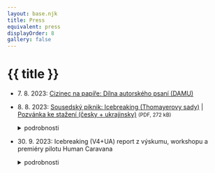 ```yaml
---
layout: base.njk
title: Press
equivalent: press
displayOrder: 8
gallery: false
---
```


# {{ title }}

- <time datetime="2023-08-07">7. 8. 2023</time>: [Cizinec na papíře: Dílna autorského psaní (DAMU)](https://www.facebook.com/events/311848634603518/)
- <time datetime="2023-08-08">8. 8. 2023</time>: [Sousedský piknik: Icebreaking (Thomayerovy sady)](https://www.facebook.com/events/690959142876244/) | [Pozvánka ke stažení (česky + ukrajinsky)](/files/Icebreaking-piknik-Praha-2023-cz-ua.pdf) <small>(PDF, 272 kB)</small>
  <details>
    <summary>podrobnosti</summary>

    ## Sousedský piknik: Icebreaking

    <time datetime="2023-08-08 16:00:00">8. 8. 2023 od 16 hodin</time>

    v Thomayerových sadech v pražské Libni

    Srdečně Vás zveme na příjemné odpoledne v [Thomayerových sadech](https://www.google.com/maps/place/50%C2%B006%2730.5%22N+14%C2%B027%2759.9%22E/@50.1084344,14.4664056,19z/data=!4m4!3m3!8m2!3d50.1084722!4d14.4666389?entry=ttu) v Libni, kde na Vás budou **v úterý 8. srpna 2023** čekat **od 16 hodin** zábavné aktivity pro děti i jejich maminky a od 17 hodin hravá dílna o mezilidském sbližování, kterou pro Vás připravili tvůrci mezinárodního divadelního projektu ICEBREAKING (SK/CZ/UA).

    Většina z nás už déle než rok potkává ve své ulici nové sousedy z Ukrajiny a mnozí jim v jejich nelehké situaci podávají pomocnou ruku. Vy, naši noví ukrajinští sousedé,zase naši českou společnost obohacujete o své znalosti, zvyky, důležité služby i povolání. Je načase, abychom se blíže poznali a společně oslavili, že jsme pro sebe jeden druhému darem.

    Pro piknik upečeme to, co máme rádi my, vy nás potěšíte, když přinesete nějakou svoji oblíbenou pochoutku. Také nám moc pomůže, když do společné hry přinesete jakoukoli věc jako symbolický dárek. Může to být kytička ze zahrady, sušenka, obrázek nebo hezký kamínek, obarvená šiška anebo knížka, ze které jste už vyrostli. S dárky si budeme hrát, a i když jsme každý jiný, na konci se budou radovat všichni.

    U dobrého jídla a pití si budeme povídat, hrát a třeba i zpívat a tančit. Vezměte si s sebou i kelímek a piknikovou deku. A kdyby nám počasí nepřálo, přesuneme se do tělocvičny [SK Meteor](https://www.google.com/maps/place/SK+Meteor+Praha+Volejbal/@50.1091569,14.4668455,19z/data=!4m12!1m5!3m4!2zNTDCsDA2JzMwLjUiTiAxNMKwMjcnNTkuOSJF!8m2!3d50.1084722!4d14.4666389!3m5!1s0x470bebe40a8d07c5:0x48b46decc7505f5a!8m2!3d50.1090477!4d14.467169!16s%2Fg%2F11hzpnmdv5?entry=ttu) pár metrů od parku.

    Oslavme společně a tvořivě naše nové sousedství! Moc se na Vás těšíme!

    Více informací Vám rádi sdělíme na: icebreaking-praha@seznam.cz

    **Odpoledne pořádá [Prostores, z. s.](https://prostores.cz), za podpory Visegrad Fund a [Meteoru pro Ukrajinu](https://www.meteorproukrajinu.cz).**

    - <img src="/img/visegrad_fund.svg" alt="Visegrad fund" width="160">
    - <img src="/img/partners/prostores-round-cz.png" alt="Prostores" width="160">
    - <img src="/img/partners/meteor-pro-ukrajinu.jpg" alt="Visegrad fund" width="160">
    - <img src="/img/partners/unicef.png" alt="Visegrad fund" width="160">
    {.picnic-partners .list-unstyled}
  </details>
- <time datetime="2023-09-30">30. 9. 2023</time>: Icebreaking (V4+UA) report z výskumu, workshopu a premiéry pilotu Human Caravana
  <details>
    <summary>podrobnosti</summary>

    > „Verím v silu umenia ako formy, ako byť spolu.“
    > Jerzy Zoń, režisér Teatr KTO, Krakow

    Myšlienka pripraviť divadlo sociálnej inklúzie, ktoré by pomohlo začleniť ukrajinských odídencov do spoločnosti a pochopiť domácemu obyvateľstvu situáciu, v ktorej sme sa navzájom ocitli, vznikla v čase, keď vlna solidarity a pomoci našim napadnutým susedom vrcholila, ale už sa objavovali prvé nedorozumenia a animozity. Netušili sme, že ich vývoj bude taký dynamický a rovnako sme nepredpokladali, ako nebude jednoduché zmapovať stav rôznorodých vzťahov medzi domácimi obyvateľmi a utečencami v okolitých krajinách, zachytiť a pochopiť kľúčové momenty ľudských osudov a v procese tvorby ich dramatickými prostriedkami transformovať do atraktívneho umeleckého a širokej verejnosti zrozumiteľného divadelného tvaru.

    Aj preto projekt „Prelamovanie ľadov“ mal a ešte bude mať viacero rozlične náročných fáz. Celý projekt tvoria 3 etapy: VÝSKUM, HUMAN CARAVANA, CIRCUS CARAVANA. Východiskom bolo oslovenie štyroch spriatelených divadiel z krajín V4 a dohoda na aktuálnosti témy a na potrebe pomôcť prekonávať bariéry medzi nami, najbližšími susedmi. Aby nezvíťazili oživené predsudky, mentálne bariéry a šíriaca sa nenávisť, ale vzájomné porozumenie, ľudskosť a dôstojnosť. My, Ansámbel nepravidelného divadla (AND) z Banskej Štiavnice sme oslovili a vytvorili kreatívne konzorcium s Teatr KTO z Krakova, Krvik Totr z Prahy a Firebirds company z Budapešti, aby sme spoločne vytvorili medzinárodnú pouličnú inscenáciu zameranú na zbližovanie miestnych občanov v krajinách V4 s odídencami z Ukrajiny. Do partnerskej spolupráce sme prizvali aj ukrajinské multimediálne divadlo WE: MEDIA THEATER z Ľviva. Každý z partnerov tejto európskej spolupráce má v projekte svoju špecifickú úlohu. Slovenský koordinátor je zodpovedný za celkový manažment projektu a jeho režijnú zložku, český partner má za úlohu napísať libreto a neskôr scenár inscenácie, poľské a maďarské divadlá zastupujú najmä ich herci ako performeri inscenácie a ukrajinský tím obohacuje projekt o filmovú a dokumentačnú tvorbu.

    ### Výskum

    Do prvej etapy bádania v jednotlivých krajinách V4 sa pustil najskôr užší tím:  hlavní protagonisti autorského divadla Krvik Totr a scenáristi projektu z Prahy – Petr Novotný a Tomáš Kout spolu s členmi nášho AND, režisérkou Janou Mikitkovou a PR manažérkou Emou Rajčanovou pripravili rôzne sociálno-inkluzívne aktivity s miestnymi občanmi krajín V4 a ukrajinskou komunitou v Prahe, v Budapešti, v Banskej Štiavnici a Krakove. Štvordňové pobyty medzinárodného tímu divadelníkov v týchto mestách boli v auguste 2023 zamerané na výskum a zber autentických príbehov odídencov v teréne ako inšpirácia pre scenár budúcej pouličnej inscenácie. Z absolvovaných stretnutí, prieskumných návštev dočasných ukrajinských príbytkov, z realizácie tvorivých workshopov s miestnymi občanmi i domestikovanými utečencami a tiež z mnohých individuálnych rozhovorov s vytipovanými respondentmi zaznamenali množstvo nevšedných príbehov a emocionálnych zážitkov, ktoré nám objasnili prežívanie diametrálne odlišných osudov podobných generácií v dvoch susediacich krajinách.

    Pochopili sme, že sila témy je obrovská. S pokorou sme rešpektovali, že osobná skúsenosť ukrajinských odídencov je do veľkej mieri neprenosná a pre nás nepochopiteľná a zároveň sme pomaly nachádzali cesty, ktoré nás zbližovali, napr. zdieľanie receptov na národné špeciality, živá hudba, spev obľúbených piesní, či žonglérske techniky alebo smiech z drobných jazykových nedorozumení.

    > „Cítim sa ako doma. Cítim sa ako medzi svojimi.“
    > <footer>(Sveťa, Kyjiv)</footer>

    > „My už domov nemáme, nemáme nič, chcem tu zostať.“
    > <footer>(Olena, Bachmut)</footer>

    > „Kto stratí domov a pôdu, akoby neexistoval, ako by stratil život.“
    > <footer>(Olha, Zaporožie)</footer>

    > „Išli sme sa prejsť do parku a nemuseli sme dávať pozor, kde sú míny…“
    > <footer>(Liuda, Lviv)</footer>

    > „Už sme zabudli, aké je to byť vonku v noci a len tak si užívať život ako ľudia tu.“
    > <footer>(Olha, Lviv)</footer>

    „Máme sa tu dobre, ale hneď ako skončí vojna, viem, na ktorý spoj nasadnem a vrátim sa späť.“ (Olha, Zaporožie)
    Výskumné cesty vyvrcholili v každom meste príjemným Susedským piknikom s neformálnym, no zároveň cieľavedomým programom, štruktúrou i ľahkým občerstvením.  Po úvodnom zoznámení a vlastnoručnom zápise krstných mien účastníkov na spoločný baliaci papier (pozoruhodné bolo sledovať, kto používa ukrajinský alebo ruský podpis či výslovnosť mien) nasledovalo zábavné spoznávanie rôzneho významu zvukomalebných slov v našich stredoeurópskych jazykoch (čučoriedka a pod.), hľadanie podobných slov s iným významom (napr. naše úžasné je po ukrajinsky hrozné) a uvedomovanie si straty pôvodnej jazykovej identity a nadobúdania novej u odídencov (odmietnutie ruštiny, preferencia ukrajinčiny, nevyhnutné učenie sa miestneho jazyka). Piknik pokračoval predstavou domova, kde odídenci žijú, avšak so zavretými očami (často emotívne porovnávali svoje súčasné malé, zdieľané izbičky so svojimi veľkými domami a sadmi na Ukrajine). Takmer všetci žili v spomienkach, v minulosti. Potom prišlo na rad rozdávanie vzájomne vopred pripravených darčekových balíčkov a hádanie, čo v nich asi je. Po ich rozbalení individuálne zvažovanie, či ten darček obdarovaný potrebuje, alebo ho niekomu daruje ďalej. Na hru na darčeky nadviazala prechádzková interakcia vo dvojiciach s motúzkom od balíkov, vzájomné vodenie sa so zavretými očami po exteriéri pikniku ako test obojstrannej dôvery. Potom všetci obdarovaní z kusov baliaceho papiera od darčekov spoločne zliepali dokopy kraje a mestá Ukrajiny a krajiny V4 (už v samotnom názve krajiny „Ukrajina“ sa skrýva slovo „ukrajovať“). Do tejto „mapotvorby“ nového európskeho kontinentu ochotne pridávali svoj domovský región aj starší účastníci. Každý piknik (okrem Budapešti) multijazyčne moderoval a svojím pútavým rozprávaním o európskych koreňoch svojich predkov obohacoval skúsený scénograf a performer Tomáš Žižka z Prahy, ktorý na záver predviedol neobvyklú hudobnú performanciu. Z veľkého suchého koreňa stromu za pomoci snímača a rozličných nástrojov (paličky, kefy, hračky…) zázračne vylúdil rôzne rytmické zvuky, čím zaujal nielen deti, ale doslova uhranul aj staršie ženy, ktoré sa s podobným súčasným umením ešte nestretli. Susedské pikniky sa uskutočnili v exteriéroch Thomayerových sadov (Praha), v parčíku komunitného inkubátora Konnektor (Budapešť), v záhrade Skautského domu (Banská Štiavnica) a na exteriérovej scéne Teatr KTO v Krakove. Počet účastníkov bol v čase premenlivý, od 20  do 40 v priebehu troch-štyroch hodín. Niektorí totiž podľa svojich možností priebežne prichádzali i odchádzali. Prevahu mali väčšinou Ukrajinci, s organizáciou akcie pomáhali manažéri domácich partnerských divadiel.

    V priebehu 13-dňového výskumného turné sa členovia osemčlenného medzinárodného tímu každý večer aj spoločne stretávali, aby si nielen odovzdali základné informácie a osobné zážitky nadobudnuté v individuálnych rozhovoroch a situáciách počas dňa, vyselektovali zaujímavé a pre tvorbu inšpirujúce momenty, ktoré by mohli obohatiť scenáristov, dramaturga a režisérku v procese kreovania budúcej inscenácie, ale aby aj navzájom „roztápali ľady“ medzi účastníkmi výskumu navzájom. Okrem množstva fotografií vznikla aj bohatá databáza všetkých aktivít, ktoré počas výskumných ciest nakrúcali na audio a videozáznam Liudmyla Batalová a Olha Klymuk z partnerského ukrajinského divadla. Do dokumentárneho filmu ICEBREAKING ich ako reportážny príbeh jednej z nich neskôr umelecky spracoval režisér Sashko Brama (UA). Premiéra a diskusia s tvorcami sa uskutočnila na záver 8. ročníka Festivalu AMPLIÓN – Nový kabaret & pouličné umenie 2023 v Banskej Štiavnici.

    > „Som Ruska, ale môj domov je Ukrajina.“
    > <footer>(Olha, Zaporožie)</footer>

    > „V Budapešti nemám domov. Som tu na dlhom výlete.“
    > <footer>(Martin, Kijiv)</footer>

    > „Slováci, Česi a Poliaci pomáhajú Ukrajincom, lebo musia, robia to zo strachu pred Ruskom, nechcú, aby prišli do ich krajín. Maďari pomáhajú nezištne, lebo chcú pomôcť.“
    > <footer>(Chilla, Zakarpatsko)</footer>

    > „Ako prvé nás spojilo klbko vlny. Naše prvé slovo, ktorému sme obe rozumeli bolo moher.“
    > <footer>(Zuzka, Banská Štiavnica)</footer>

    > „Ak bude ešte budúcu stredu vojna, tak prídem na štrikovanie…“
    > <footer>(Marina, Charkiv)</footer>

    > „Každý je na svojom mieste. Môj manžel bojuje vo vojne, ja bojujem našou kultúrou, výšivkou a ukrajinskou vlajkou. Sme v tom spolu.“
    > <footer>(Marina, Charkiv)</footer>

    ### Workshop

    Bezprostredne na výskumné cesty nadväzovala tvorba libreta budúcej inscenácie. Autorská dvojica Petr Novotný a Tomáš Kout (CZ) v priebehu desiatich dní napísali prvú verziu scenára, ktorý následne upravovali podľa pripomienok dramaturgov a najmä režisérky Jany Mikitkovej (SK) do prvej verzie libreta. Tá bola spolu s vopred pripravenou site specific scénografickou víziou Tomáša Žižku (SK/CZ) podkladom na intenzívnu tvorivú prácu lektorov medzinárodného WORKSHOPU v štyroch najdôležitejších inscenačných zložkách inscenácie HUMAN CARAVANA. Zatiaľ čo Martin Geišberg (SK) trénoval so siedmymi hercami hru na atypické hudobné nástroje i spev a v noci komponoval alebo nahrával originálnu hudbu do pilotnej inscenácie, kostýmová designérka Anna Weszelovszky (HU) na mieste intenzívne tvorila kostýmy z vopred nakúpených i zozbieraných materiálov (spacie vaky) a prispôsobovala ich na telá hercov. Scénograf Tomáš Žižka spolu so svojím technickým asistentom Henrichom Žuchom pripravovali do pouličnej scénografie vizuálne inštalácie a rekvizity: reflektory s dymovým efektom vo vstupnej bráne Starého zámku, veštecké miesto a karty, visiace biele košele v korunách stromov, obrovské hniezdo z konárov v lese, označenie hraníc na plote, lán slnečníc. Tiež upravili káru na ťahanie „nového prechodného domova utečencov“. Medzinárodný tím performerov z Poľska, Maďarska, Česka a Slovenska však najviac fyzicky vyťažil tvorbou významotvorných pohybových dramatických situácií choreograf Ladislav Cmorej (SK), ktorý bol výdatnou posilou non-verbálnej a vizuálno-pohybovej koncepcie inscenácie work in progress režisérky Jany Mikitkovej (SK). Napriek tomu, že trojdňový workshop nemôže nahradiť klasický šesťtýždňový skúšobný proces v divadle, všetci spomenutí tvorcovia a rovnako performeri z partnerských divadiel a umeleckých skupín Slawek Bendykowski, Paulina Lasyk, Mieszko Syc (PL), Gergely Kiss, Bálint Turai (HU), Tereza Kmotorková (SK) a Anton Eliáš (SK/CZ) intenzívne spolupracovali od rána až do neskorej noci s rešpektom k odborným lektorom/tvorcom a zámerom projektu. Svojou prirodzenou ochotou, bezprostrednou ľudskosťou a najmä profesionálnym prístupom prelamovali ľady a spoločne vytvorili priateľský 15-členný umelecký tím pripravený predviesť z tvorivého workshopu 45 minútový pracovný výstup ako možnú časť budúceho veľkého diela, ktorú divákom na premiére a dvoch reprízach v Banskej Štiavnici a okolí prinesie skutočný umelecký a emocionálny zážitok.

    > „Home is where the blue sky is.“
    > <footer>(Petr Novotný)</footer>

    ### Premiéra pilotu

    Premiéra pilotnej pouličnej inscenácie HUMAN CARAVANA sa uskutočnila len hodinu po otvorení 8. ročníka medzinárodnej prehliadky kabaretných divadiel a pouličného umenia Festival AMPLIÓN 2023 v piatok 22. septembra od 17:00 do cca 17:45 hod. Približne 80 až 90 divákov pritiahol z Námestia sv. Trojice pred bránu Starého zámku 22 členný holandský brass band Orkest de Tegenwind, ktorý vytvoril skvelú atmosféru a potrebné očakávanie publika.

    Inscenácia bola jednoduchým príbehom rodiny so psom, ktorá musela za dramatických okolností opustiť svoj domov. Najskôr sa do neho márne pokúšala vrátiť cez vysoký múr v štýle akrobatickej grotesky, čoskoro však pochopila, že sa musí vydať na dlhú cestu a hľadať nové miesto pre život. Už v tejto fáze performeri zapojili do akcie aj divákov, ktorí spoločne niesli rebrík aj s batožinou. Cestou rodina stretla cigánsku vešticu, ktorá jej z veľkých kariet predpovedala nejednoznačný osud. Na lesnom rázcestí našla spolu s divákmi  dobráckeho pútnika, ktorý členom rodiny ukázal cestu. Tá však bola plná nástrah a nebezpečenstva. Po dlhšom putovaní lesným chodníkom objavili prechodné bydlisko v prírode (hniezdo), kde sa však symbolicky rozlúčili s otcom rodiny, ktorý padol pri obrane ich vlasti. Po ďalšom putovaní so spevom a hudbou objavila rodina starú káru, ktorú len vďaka pomoci divákov dokázali potiahnuť až na hranice novej, neznámej krajiny. Po jej prekonaní sa v novom, slobodnom priestore odohrali dynamické tanečno-pohybové až akrobatické scény s oblečením a spacími vakmi, ktoré symbolizovali nielen pomoc od domorodcov, ale i rivalitu medzi členmi rodiny a cynickou trhovou spoločnosťou. Nakoniec sa spoločne ustálili vo svojom novom domove, útulne zariadenej kočovnej káre, akoby putovní cirkusanti, ktorých nový život sa ešte len začína. Už teraz však pocítili, aké to je, dostať pomocnú ruku. Tú si na záver osobne podali s divákmi, ktorí sa im počas putovania rozhodli pomôcť svojím svetrom, jedlom, či fyzickou silou.

    Inscenácia mala charakter pochôdzkového divadla, jednotlivé výstupy sa odohrávali v podobnej štruktúre ako je krížová cesta na siedmych zastaveniach. Divákov vítal, sprevádzal a po trase usmerňoval v ceste za hercami delegát-moderátor, ktorý na začiatku sľuboval exkurziu do susednej krajiny a zábavnú show. Nasledovala však nečakaná utečenecká tragédia s dlhým putovaním a otvoreným koncom v novej domovine. Takmer celou, inak v podstate non-verbálnou inscenáciou sa niesla zádumčivá ambientná hudba z prenosného reproduktoru a miestami živý chorálový spev účinkujúcich s nástrojmi, ktorá vystihovala a posilňovala atmosféru exodu, hľadania zasľúbenej zeme a zároveň šťastia v nešťastí. Diváci so záujmom i trpezlivosťou absolvovali celý pochod okolo Starého zámku lesným chodníkom až do záhrady Skautského domu, kde tvorcov a performerov odmenili dlhým potleskom. Je preto veľká škoda, že sa v nasledujúcich dvoch dňoch nepodarilo kvôli nepriaznivému daždivému počasiu a ochoreniu herečky uskutočniť ešte dve naplánované reprízy pri Hájovni, Červenej studni na periférii Banskej Štiavnice a pri Oddychovom areáli Kolpingovho domu v Štiavnických Baniach.

    Pilotná premiéra HUMAN CARAVANY bola laboratórium potenciálneho príbehu, formy i medziľudského zbližovania vďaka pouličnému pochôdzkovému divadlu, ktoré na základe dopracovaného scenára do finálnej podoby naštudujú na jar 2024 tvorcovia a performeri štyroch spolupracujúcich divadiel pod názvom CIRCUS CARAVANA. Premiéra je naplánovaná na koniec apríla v Krakove, reprízy sa uskutočnia vo všetkých krajinách V4 aj na Ukrajine.

    > „ICEBREAKING je **odkrývanie** stereotypov v našich hlavách.
    > **Búranie** škatuliek, do ktorých triedime ľudí – hneď, a už naveky.
    > **Prelamovanie** predsudkov našich dní.
    > **Zbližovanie** s tými, ktorých potrebujeme, aby sme prežili.“
    > <footer>(Jana Mikitková)</footer>

    Zaznamenal Ján Fakla, AND n.o.
    </details>